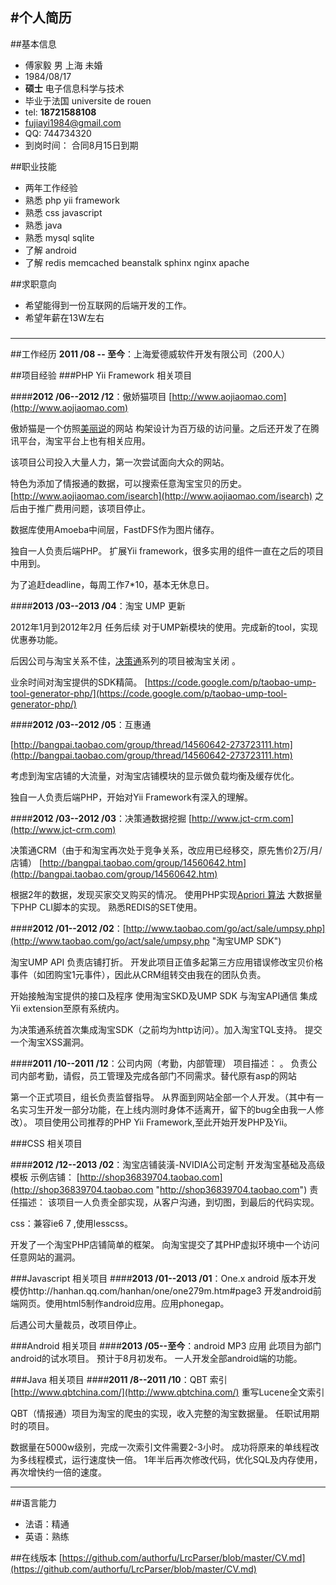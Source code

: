 #个人简历
----------------------------

##基本信息
- 傅家毅 男 上海 未婚
- 1984/08/17
- **硕士** 电子信息科学与技术
- 毕业于法国 universite de rouen
- tel: **18721588108**
- fujiayi1984@gmail.com
- QQ: 744734320
- 到岗时间： 合同8月15日到期

##职业技能
- 两年工作经验
- 熟悉 php yii framework
- 熟悉 css javascript
- 熟悉 java
- 熟悉 mysql sqlite
- 了解 android
- 了解 redis memcached beanstalk sphinx nginx apache

##求职意向
- 希望能得到一份互联网的后端开发的工作。
- 希望年薪在13W左右

###
-----------------------------------------------------------------
##工作经历
**2011 /08 -- 至今**：上海爱德威软件开发有限公司（200人）

##项目经验
###PHP Yii Framework 相关项目

####**2012 /06--2012 /12**：傲娇猫项目 [http://www.aojiaomao.com](http://www.aojiaomao.com)

傲娇猫是一个仿照[美丽说](http://www.meilishuo.com "美丽说")的网站
构架设计为百万级的访问量。之后还开发了在腾讯平台，淘宝平台上也有相关应用。

该项目公司投入大量人力，第一次尝试面向大众的网站。

特色为添加了情报通的数据，可以搜索任意淘宝宝贝的历史。[http://www.aojiaomao.com/isearch](http://www.aojiaomao.com/isearch)
之后由于推广费用问题，该项目停止。

数据库使用Amoeba中间层，FastDFS作为图片储存。

独自一人负责后端PHP。
扩展Yii framework，很多实用的组件一直在之后的项目中用到。

为了追赶deadline，每周工作7*10，基本无休息日。

####**2013 /03--2013 /04**：淘宝 UMP 更新

2012年1月到2012年2月 任务后续
对于UMP新模块的使用。完成新的tool，实现优惠券功能。

后因公司与淘宝关系不佳，[决策通](http://www.jct-crm.com "决策通")系列的项目被淘宝关闭
。

业余时间对淘宝提供的SDK精简。
[https://code.google.com/p/taobao-ump-tool-generator-php/](https://code.google.com/p/taobao-ump-tool-generator-php/)

####**2012 /03--2012 /05**：互惠通

[http://bangpai.taobao.com/group/thread/14560642-273723111.htm](http://bangpai.taobao.com/group/thread/14560642-273723111.htm)

考虑到淘宝店铺的大流量，对淘宝店铺模块的显示做负载均衡及缓存优化。

独自一人负责后端PHP，开始对Yii Framework有深入的理解。

####**2012 /03--2012 /03**：决策通数据挖掘 [http://www.jct-crm.com](http://www.jct-crm.com)

决策通CRM（由于和淘宝再次处于竞争关系，改应用已经移交，原先售价2万/月/店铺）
[http://bangpai.taobao.com/group/14560642.htm](http://bangpai.taobao.com/group/14560642.htm)

根据2年的数据，发现买家交叉购买的情况。
使用PHP实现[Apriori 算法](http://en.wikipedia.org/wiki/Apriori_algorithm "Apriori 算法")
大数据量下PHP CLI脚本的实现。
熟悉REDIS的SET使用。

####**2012 /01--2012 /02**：[http://www.taobao.com/go/act/sale/umpsy.php](http://www.taobao.com/go/act/sale/umpsy.php "淘宝UMP SDK")

淘宝UMP API 负责店铺打折。
开发此项目正值多起第三方应用错误修改宝贝价格事件（如团购宝1元事件），因此从CRM组转交由我在的团队负责。

开始接触淘宝提供的接口及程序
使用淘宝SKD及UMP SDK 与淘宝API通信
集成Yii extension至原有系统内。

为决策通系统首次集成淘宝SDK（之前均为http访问）。加入淘宝TQL支持。
提交一个淘宝XSS漏洞。

####**2011 /10--2011 /12**：公司内网（考勤，内部管理）
项目描述：   。
负责公司内部考勤，请假，员工管理及完成各部门不同需求。替代原有asp的网站

第一个正式项目，组长负责监督指导。
从界面到网站全部一个人开发。（其中有一名实习生开发一部分功能，在上线内测时身体不适离开，留下的bug全由我一人修改）。
项目使用公司推荐的PHP Yii Framework,至此开始开发PHP及Yii。

###CSS 相关项目

####**2012 /12--2013 /02**：淘宝店铺装潢-NVIDIA公司定制
开发淘宝基础及高级模板
示例店铺：
[http://shop36839704.taobao.com](http://shop36839704.taobao.com "http://shop36839704.taobao.com")
责任描述： 	该项目一人负责全部实现，从客户沟通，到切图，到最后的代码实现。

css：兼容ie6 7 ,使用lesscss。

开发了一个淘宝PHP店铺简单的框架。
向淘宝提交了其PHP虚拟环境中一个访问任意网站的漏洞。

###Javascript 相关项目
####**2013 /01--2013 /01**：One.x android 版本开发
模仿http://hanhan.qq.com/hanhan/one/one279m.htm#page3
开发android前端网页。使用html5制作android应用。应用phonegap。

后遇公司大量裁员，改项目停止。


###Android 相关项目
####**2013 /05--至今**：android MP3 应用
此项目为部门android的试水项目。
预计于8月初发布。
一人开发全部android端的功能。

###Java 相关项目
####**2011 /8--2011 /10**：QBT 索引 [http://www.qbtchina.com/](http://www.qbtchina.com/)
重写Lucene全文索引

QBT（情报通）项目为淘宝的爬虫的实现，收入完整的淘宝数据量。
任职试用期时的项目。

数据量在5000w级别，完成一次索引文件需要2-3小时。
成功将原来的单线程改为多线程模式，运行速度快一倍。
1年半后再次修改代码，优化SQL及内存使用，再次增快约一倍的速度。

-------------------------------------------------------------------
##语言能力
- 法语：精通
- 英语：熟练

##在线版本
[https://github.com/authorfu/LrcParser/blob/master/CV.md](https://github.com/authorfu/LrcParser/blob/master/CV.md)
